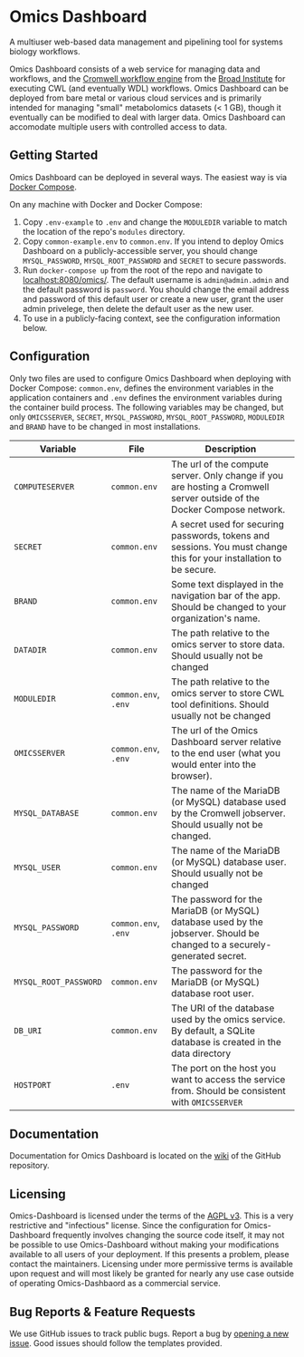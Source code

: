 # Omics Dashboard

A multiuser web-based data management and pipelining tool for systems biology workflows.

Omics Dashboard consists of a web service for managing data and workflows, and the [Cromwell workflow engine](https://github.com/broadinstitute/cromwell) from the [Broad Institute](https://www.broadinstitute.org/) for executing CWL (and eventually WDL) workflows. Omics Dashboard can be deployed from bare metal or various cloud services and is primarily intended for managing "small" metabolomics datasets (< 1 GB), though it eventually can be modified to deal with larger data. Omics Dashboard can accomodate multiple users with controlled access to data.

## Getting Started
Omics Dashboard can be deployed in several ways. The easiest way is via [Docker Compose](https://docs.docker.com/compose/).

On any machine with Docker and Docker Compose:
1. Copy `.env-example` to `.env` and change the `MODULEDIR` variable to match the location of the repo's `modules` directory.
2. Copy `common-example.env` to `common.env`. If you intend to deploy Omics Dashboard on a publicly-accessible server, you should change `MYSQL_PASSWORD`, `MYSQL_ROOT_PASSWORD` and `SECRET` to secure passwords.
3. Run `docker-compose up` from the root of the repo and navigate to [localhost:8080/omics/](http://localhost:8080/omics). The default username is `admin@admin.admin` and the default password is `password`. You should change the email address and password of this default user or create a new user, grant the user admin privelege, then delete the default user as the new user.
4. To use in a publicly-facing context, see the configuration information below.

## Configuration
Only two files are used to configure Omics Dashboard when deploying with Docker Compose: `common.env`, defines the environment variables in the application containers and `.env` defines the environment variables during the container build process.
The following variables may be changed, but only `OMICSSERVER`, `SECRET`, `MYSQL_PASSWORD`, `MYSQL_ROOT_PASSWORD`, `MODULEDIR` and `BRAND` have to be changed in most installations.

| Variable              | File                 | Description                                                                                                               |
|-----------------------|----------------------|---------------------------------------------------------------------------------------------------------------------------|
| `COMPUTESERVER`       | `common.env`         | The url of the compute server. Only change if you are hosting a Cromwell server outside of the Docker Compose network.    |
| `SECRET`              | `common.env`         | A secret used for securing passwords, tokens and sessions. You must change this for your installation to be secure.       |
| `BRAND`               | `common.env`         | Some text displayed in the navigation bar of the app. Should be changed to your organization's name.                      |
| `DATADIR`             | `common.env`         | The path relative to the omics server to store data. Should usually not be changed                                        |
| `MODULEDIR`           | `common.env`, `.env` | The path relative to the omics server to store CWL tool definitions. Should usually not be changed                        |
| `OMICSSERVER`         | `common.env`, `.env` | The url of the Omics Dashboard server relative to the end user (what you would enter into the browser).                   |
| `MYSQL_DATABASE`      | `common.env`         | The name of the MariaDB (or MySQL) database used by the Cromwell jobserver. Should usually not be changed.                |
| `MYSQL_USER`          | `common.env`         | The name of the MariaDB (or MySQL) database user. Should usually not be changed                                           |
| `MYSQL_PASSWORD`      | `common.env`, `.env` | The password for the MariaDB (or MySQL) database used by the jobserver. Should be changed to a securely-generated secret. |
| `MYSQL_ROOT_PASSWORD` | `common.env`         | The password for the MariaDB (or MySQL) database root user.                                                               |
| `DB_URI`              | `common.env`         | The URI of the database used by the omics service. By default, a SQLite database is created in the data directory         |
| `HOSTPORT`            | `.env`               | The port on the host you want to access the service from. Should be consistent with `OMICSSERVER`                         |

## Documentation
Documentation for Omics Dashboard is located on the [wiki](https://github.com/BiRG/Omics-Dashboard/wiki) of the GitHub repository.

## Licensing
Omics-Dashboard is licensed under the terms of the [AGPL v3](https://choosealicense.com/licenses/agpl-3.0/). This is a very restrictive and "infectious" license. Since the configuration for Omics-Dashboard frequently involves changing the source code itself, it may not be possible to use Omics-Dashboard without making your modifications available to all users of your deployment. If this presents a problem, please contact the maintainers. Licensing under more permissive terms is available upon request and will most likely be granted for nearly any use case outside of operating Omics-Dashbaord as a commercial service.

## Bug Reports & Feature Requests
We use GitHub issues to track public bugs. Report a bug by [opening a new issue](https://github.com/BiRG/Omics-Dashboard/issues/new/choose). Good issues should follow the templates provided.
